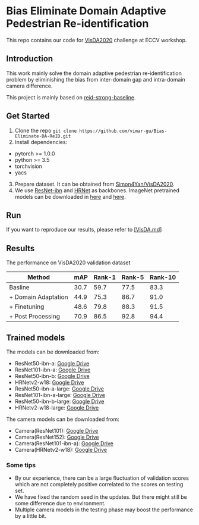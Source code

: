 # Bias Eliminate Domain Adaptive Pedestrian Re-identification

This repo contains our code for [VisDA2020](http://ai.bu.edu/visda-2020) challenge at ECCV workshop. 

## Introduction

This work mainly solve the domain adaptive pedestrian re-identification problem by eliminishing the bias from inter-domain gap and intra-domain camera difference. 

This project is mainly based on [reid-strong-baseline](https://github.com/michuanhaohao/reid-strong-baseline).

## Get Started

1. Clone the repo `git clone https://github.com/vimar-gu/Bias-Eliminate-DA-ReID.git`
2. Install dependencies:
* pytorch >= 1.0.0
* python >= 3.5
* torchvision
* yacs
3. Prepare dataset. It can be obtained from [Simon4Yan/VisDA2020](https://github.com/Simon4Yan/VisDA2020). 
4. We use [ResNet-ibn](https://github.com/XingangPan/IBN-Net) and [HRNet](https://github.com/HRNet/HRNet-Image-Classification) as backbones. ImageNet pretrained models can be downloaded in [here](https://drive.google.com/drive/folders/1thS2B8UOSBi_cJX6zRy6YYRwz_nVFI_S) and [here](https://onedrive.live.com/?authkey=%21AMkPimlmClRvmpw&cid=F7FD0B7F26543CEB&id=F7FD0B7F26543CEB%21112&parId=F7FD0B7F26543CEB%21105&o=OneUp). 

## Run
If you want to reproduce our results, please refer to [[VisDA.md]](https://github.com/vimar-gu/Bias-Eliminate-DA-ReID/blob/master/VisDA.md)

## Results
The performance on VisDA2020 validation dataset

| Method | mAP | Rank-1 | Rank-5 | Rank-10 |
|  ---   | --- |   ---  |   ---  |   ---   |
| Basline | 30.7 | 59.7 | 77.5 | 83.3 |
| + Domain Adaptation | 44.9 | 75.3 | 86.7 | 91.0 |
| + Finetuning | 48.6 | 79.8 | 88.3 | 91.5 |
| + Post Processing | 70.9 | 86.5 | 92.8 | 94.4 |

## Trained models
The models can be downloaded from:

* ResNet50-ibn-a: [Google Drive](https://drive.google.com/file/d/1ejLJk7sJOWhMD6zwQDWmhzFsli0dcSim/view?usp=sharing)
* ResNet101-ibn-a: [Google Drive](https://drive.google.com/file/d/1AM_xjiu68iaquT0qMpo8TyauuxKj91sh/view?usp=sharing)
* ResNet50-ibn-b: [Google Drive](https://drive.google.com/file/d/1w3NITiq4fnmijynAcJM6J-JcqWspscpI/view?usp=sharing)
* HRNetv2-w18: [Google Drive](https://drive.google.com/file/d/1uiryXdhsH8X4MCIDBafEO9qM7dMekLQS/view?usp=sharing)
* ResNet50-ibn-a-large: [Google Drive](https://drive.google.com/file/d/1mVQeamQGUgSuIr8Y73DGNe1H6GPKjuAo/view?usp=sharing)
* ResNet101-ibn-a-large: [Google Drive](https://drive.google.com/file/d/1jlwwIIGIUwzSaGwP9mc77gMnteTviPiG/view?usp=sharing)
* ResNet50-ibn-b-large: [Google Drive](https://drive.google.com/file/d/1oseEqEPKDx6-1b0h0RyNxR4yKV-t3-Z2/view?usp=sharing)
* HRNetv2-w18-large: [Google Drive](https://drive.google.com/file/d/11_npph5csVOSmn6RL5g_3JthqCEQw3ga/view?usp=sharing)

The camera models can be downloaded from:

* Camera(ResNet101): [Google Drive](https://drive.google.com/file/d/1E-n2iOVwq-3PGv1CUxpEDzjP8Uchn7rR/view?usp=sharing)
* Camera(ResNet152): [Google Drive](https://drive.google.com/file/d/1WLBrxiIWj3FmidCh2notX71nMvQoujUT/view?usp=sharing)
* Camera(ResNet101-ibn-a): [Google Drive](https://drive.google.com/file/d/1tuJZw1DnTQ5B95voUL8bE1akiyrqeK-E/view?usp=sharing)
* Camera(HRNetv2-w18): [Google Drive](https://drive.google.com/file/d/1eC6sqKkefrpl1Bq-2lQ_8ScQTe51jl_K/view?usp=sharing)

### Some tips
* By our experience, there can be a large fluctuation of validation scores which are not completely positive correlated to the scores on testing set. 
* We have fixed the random seed in the updates. But there might still be some difference due to environment. 
* Multiple camera models in the testing phase may boost the performance by a little bit. 
